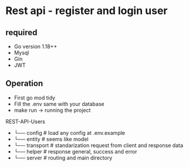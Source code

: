 # Rest api - register and login user

## required
- Go version 1.18++
- Mysql
- Gin
- JWT

## Operation
- First go mod tidy
- Fill the .env same with your database
- make run -> running the project

REST-API-Users
- └── config          # load any config at .env.example
- └── entity          # seems like model
- └── transport       # standarization request from client and response data
- └── helper         # response general, success and error
- └── server          # routing and main directory
